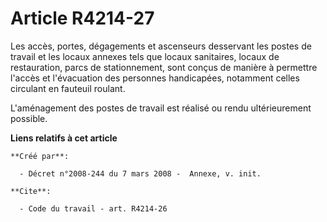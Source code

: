 # Article R4214-27

Les accès, portes, dégagements et ascenseurs desservant les postes de travail et les locaux annexes tels que locaux
sanitaires, locaux de restauration, parcs de stationnement, sont conçus de manière à permettre l'accès et l'évacuation des
personnes handicapées, notamment celles circulant en fauteuil roulant.

L'aménagement des postes de travail est réalisé ou rendu ultérieurement possible.

**Liens relatifs à cet article**

	**Créé par**:

	  - Décret n°2008-244 du 7 mars 2008 -  Annexe, v. init.

	**Cite**:

	  - Code du travail - art. R4214-26
